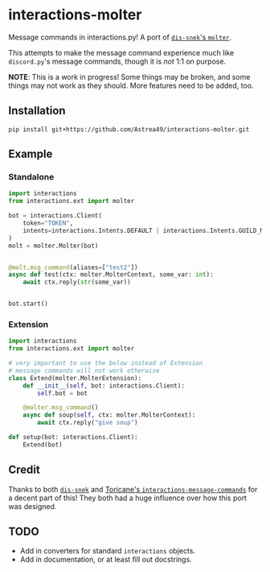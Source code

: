 # interactions-molter
Message commands in interactions.py! A port of [`dis-snek`'s `molter`](https://github.com/Discord-Snake-Pit/molter).

This attempts to make the message command experience much like `discord.py`'s message commands, though it is *not* 1:1 on purpose.

**NOTE**: This is a work in progress! Some things may be broken, and some things may not work as they should. More features need to be added, too.

## Installation

```
pip install git+https://github.com/Astrea49/interactions-molter.git
```

## Example

### Standalone

```python
import interactions
from interactions.ext import molter

bot = interactions.Client(
    token="TOKEN",
    intents=interactions.Intents.DEFAULT | interactions.Intents.GUILD_MESSAGE_CONTENT,
)
molt = molter.Molter(bot)


@molt.msg_command(aliases=["test2"])
async def test(ctx: molter.MolterContext, some_var: int):
    await ctx.reply(str(some_var))


bot.start()
```

### Extension

```python
import interactions
from interactions.ext import molter

# very important to use the below instead of Extension
# message commands will not work otherwise
class Extend(molter.MolterExtension):
    def __init__(self, bot: interactions.Client):
        self.bot = bot

    @molter.msg_command()
    async def soup(self, ctx: molter.MolterContext):
        await ctx.reply("give soup")

def setup(bot: interactions.Client):
    Extend(bot)
```

## Credit

Thanks to both [`dis-snek`](https://github.com/Discord-Snake-Pit/Dis-Snek) and [Toricane's `interactions-message-commands`](https://github.com/Toricane/interactions-message-commands) for a decent part of this! They both had a huge influence over how this port was designed.

## TODO
- Add in converters for standard `interactions` objects.
- Add in documentation, or at least fill out docstrings.
